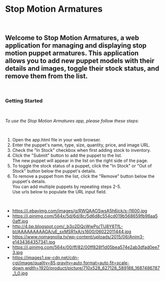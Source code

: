 # Stop Motion Armatures

<br>

## Welcome to Stop Motion Armatures, a web application for managing and displaying stop motion puppet armatures. This application allows you to add new puppet models with their details and images, toggle their stock status, and remove them from the list.

<br>

### **Getting Started**

<br>

_To use the Stop Motion Armatures app, please follow these steps:_

<br>

1. Open the app.html file in your web browser.
   <br>
2. Enter the puppet's name, type, size, quantity, price, and image URL.
   <br>
3. Check the "In Stock" checkbox when first adding stock to inventory.
   <br>
4. Click the "Submit" button to add the puppet to the list.
   <br>
   The new puppet will appear in the list on the right side of the page.
   <br>
5. To toggle the stock status of a puppet, click the "In Stock" or "Out of Stock" button below the puppet's details.<br>
6. To remove a puppet from the list, click the "Remove" button below the puppet's details.<br>
   You can add multiple puppets by repeating steps 2-5.<br>
   Use urls below to populate the URL input field.

<br>

- https://i.ebayimg.com/images/g/RWQAAOSwsA5h6ick/s-l1600.jpg<br>
- https://i.pinimg.com/564x/5d/6d/8c/5d6d8c554cd019b568659fb96aa50aff.jpg<br>
- http://4.bp.blogspot.com/_b3o2DQcWwPo/TU8Y6TfL-bI/AAAAAAAAAGA/uE_sxMSR1xA/s1600/06022011444.jpg<br>
- https://www.nomagnolia.tv/wp-content/uploads/2015/06/Anim3-e1434364357341.jpg<br>
- https://i.pinimg.com/564x/00/ff/82/00ff828f1d05bea574e2ab3dfad0ee73.jpg<br>
- https://images1.sw-cdn.net/cdn-cgi/image/quality=85,gravity=auto,format=auto,fit=scale-down,width=1920/product/picture/710x528_627128_589188_1687486787_1_0.jpg<br>
